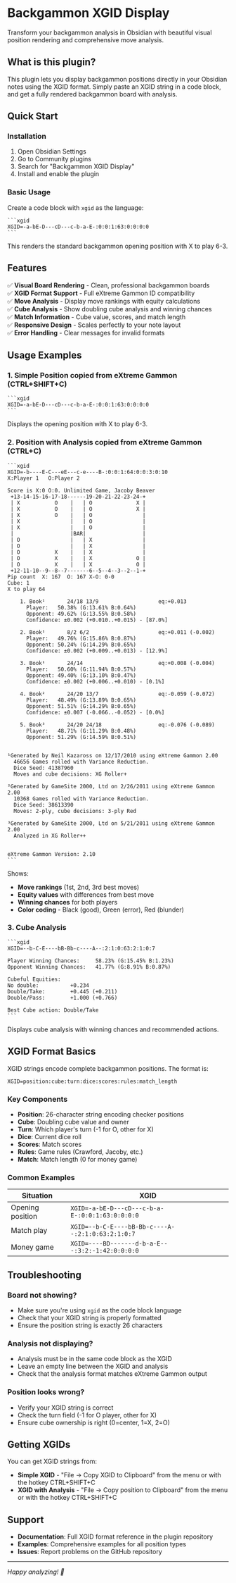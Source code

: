 # Backgammon XGID Display

Transform your backgammon analysis in Obsidian with beautiful visual position rendering and comprehensive move analysis.

## What is this plugin?

This plugin lets you display backgammon positions directly in your Obsidian notes using the XGID format. Simply paste an XGID string in a code block, and get a fully rendered backgammon board with analysis.

## Quick Start

### Installation

1. Open Obsidian Settings
2. Go to Community plugins
3. Search for "Backgammon XGID Display"
4. Install and enable the plugin

### Basic Usage

Create a code block with `xgid` as the language:

````
```xgid
XGID=-a-bE-D---cD---c-b-a-E-:0:0:1:63:0:0:0:0
```
````

This renders the standard backgammon opening position with X to play 6-3.

## Features

✅ **Visual Board Rendering** - Clean, professional backgammon boards  
✅ **XGID Format Support** - Full eXtreme Gammon ID compatibility  
✅ **Move Analysis** - Display move rankings with equity calculations  
✅ **Cube Analysis** - Show doubling cube analysis and winning chances  
✅ **Match Information** - Cube value, scores, and match length  
✅ **Responsive Design** - Scales perfectly to your note layout  
✅ **Error Handling** - Clear messages for invalid formats  

## Usage Examples

### 1. Simple Position copied from eXtreme Gammon (CTRL+SHIFT+C)

````
```xgid
XGID=-a-bE-D---cD---c-b-a-E-:0:0:1:63:0:0:0:0
```
````

Displays the opening position with X to play 6-3.

### 2. Position with Analysis copied from eXtreme Gammon (CTRL+C)

````
```xgid
XGID=-b----E-C---eE---c-e----B-:0:0:1:64:0:0:3:0:10
X:Player 1   O:Player 2

Score is X:0 O:0. Unlimited Game, Jacoby Beaver
 +13-14-15-16-17-18------19-20-21-22-23-24-+
 | X           O    |   | O              X |
 | X           O    |   | O              X |
 | X           O    |   | O                |
 | X                |   | O                |
 | X                |   | O                |
 |                  |BAR|                  |
 | O                |   | X                |
 | O                |   | X                |
 | O           X    |   | X                |
 | O           X    |   | X              O |
 | O           X    |   | X              O |
 +12-11-10--9--8--7-------6--5--4--3--2--1-+
Pip count  X: 167  O: 167 X-O: 0-0
Cube: 1
X to play 64

    1. Book¹       24/18 13/9                   eq:+0.013
      Player:   50.38% (G:13.61% B:0.64%)
      Opponent: 49.62% (G:13.55% B:0.58%)
      Confidence: ±0.002 (+0.010..+0.015) - [87.0%]

    2. Book¹       8/2 6/2                      eq:+0.011 (-0.002)
      Player:   49.76% (G:15.86% B:0.87%)
      Opponent: 50.24% (G:14.29% B:0.65%)
      Confidence: ±0.002 (+0.009..+0.013) - [12.9%]

    3. Book¹       24/14                        eq:+0.008 (-0.004)
      Player:   50.60% (G:11.94% B:0.57%)
      Opponent: 49.40% (G:13.10% B:0.47%)
      Confidence: ±0.002 (+0.006..+0.010) - [0.1%]

    4. Book²       24/20 13/7                   eq:-0.059 (-0.072)
      Player:   48.49% (G:13.89% B:0.65%)
      Opponent: 51.51% (G:14.29% B:0.65%)
      Confidence: ±0.007 (-0.066..-0.052) - [0.0%]

    5. Book³       24/20 24/18                  eq:-0.076 (-0.089)
      Player:   48.71% (G:11.29% B:0.48%)
      Opponent: 51.29% (G:14.59% B:0.51%)


¹Generated by Neil Kazaross on 12/17/2010 using eXtreme Gammon 2.00
  46656 Games rolled with Variance Reduction.
  Dice Seed: 41387960
  Moves and cube decisions: XG Roller+

²Generated by GameSite 2000, Ltd on 2/26/2011 using eXtreme Gammon 2.00
  10368 Games rolled with Variance Reduction.
  Dice Seed: 38613390
  Moves: 2-ply, cube decisions: 3-ply Red

³Generated by GameSite 2000, Ltd on 5/21/2011 using eXtreme Gammon 2.00
  Analyzed in XG Roller++


eXtreme Gammon Version: 2.10
```
````

Shows:
- **Move rankings** (1st, 2nd, 3rd best moves)
- **Equity values** with differences from best move
- **Winning chances** for both players
- **Color coding** - Black (good), Green (error), Red (blunder)

### 3. Cube Analysis

````
```xgid
XGID=--b-C-E----bB-Bb-c----A--:2:1:0:63:2:1:0:7

Player Winning Chances:     58.23% (G:15.45% B:1.23%)
Opponent Winning Chances:   41.77% (G:8.91% B:0.87%)

Cubeful Equities:
No double:          +0.234
Double/Take:        +0.445 (+0.211)
Double/Pass:        +1.000 (+0.766)

Best Cube action: Double/Take
```
````

Displays cube analysis with winning chances and recommended actions.

## XGID Format Basics

XGID strings encode complete backgammon positions. The format is:

```
XGID=position:cube:turn:dice:scores:rules:match_length
```

### Key Components

- **Position**: 26-character string encoding checker positions
- **Cube**: Doubling cube value and owner
- **Turn**: Which player's turn (-1 for O, other for X)
- **Dice**: Current dice roll
- **Scores**: Match scores
- **Rules**: Game rules (Crawford, Jacoby, etc.)
- **Match**: Match length (0 for money game)

### Common Examples

| Situation | XGID |
|-----------|------|
| Opening position | `XGID=-a-bE-D---cD---c-b-a-E-:0:0:1:63:0:0:0:0` |
| Match play | `XGID=--b-C-E----bB-Bb-c----A--:2:1:0:63:2:1:0:7` |
| Money game | `XGID=----BD-------d-b-a-E---:3:2:-1:42:0:0:0:0` |

## Troubleshooting

### Board not showing?

- Make sure you're using `xgid` as the code block language
- Check that your XGID string is properly formatted
- Ensure the position string is exactly 26 characters

### Analysis not displaying?

- Analysis must be in the same code block as the XGID
- Leave an empty line between the XGID and analysis
- Check that the analysis format matches eXtreme Gammon output

### Position looks wrong?

- Verify your XGID string is correct
- Check the turn field (-1 for O player, other for X)
- Ensure cube ownership is right (0=center, 1=X, 2=O)

## Getting XGIDs

You can get XGID strings from:

- **Simple XGID** - "File -> Copy XGID to Clipboard" from the menu or with the hotkey CTRL+SHIFT+C
- **XGID with Analysis** - "File -> Copy position to Clipboard" from the menu or with the hotkey CTRL+SHIFT+C

## Support

- **Documentation**: Full XGID format reference in the plugin repository
- **Examples**: Comprehensive examples for all position types
- **Issues**: Report problems on the GitHub repository

---

*Happy analyzing! 🎲*